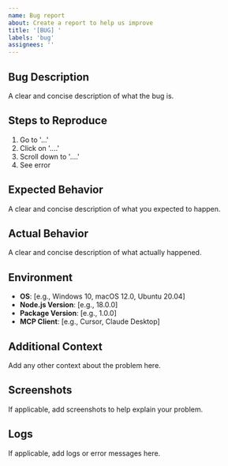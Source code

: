 ```yaml
---
name: Bug report
about: Create a report to help us improve
title: '[BUG] '
labels: 'bug'
assignees: ''
---
```


## Bug Description

A clear and concise description of what the bug is.

## Steps to Reproduce

1. Go to '...'
2. Click on '....'
3. Scroll down to '....'
4. See error

## Expected Behavior

A clear and concise description of what you expected to happen.

## Actual Behavior

A clear and concise description of what actually happened.

## Environment

- **OS**: [e.g., Windows 10, macOS 12.0, Ubuntu 20.04]
- **Node.js Version**: [e.g., 18.0.0]
- **Package Version**: [e.g., 1.0.0]
- **MCP Client**: [e.g., Cursor, Claude Desktop]

## Additional Context

Add any other context about the problem here.

## Screenshots

If applicable, add screenshots to help explain your problem.

## Logs

If applicable, add logs or error messages here.
